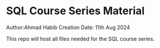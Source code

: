 # SQL Course Series Material
Author:Ahmad Habib
Creation Date: 11th Aug 2024

This repo will host all files needed for the SQL course series.
